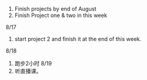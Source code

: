 1. Finish projects by end of August
2. Finish Project one & two in this week

8/17
1. start project 2 and finish it at the end of this week.

8/18
1. 跑步2小时
8/19
1. 听直播课。
